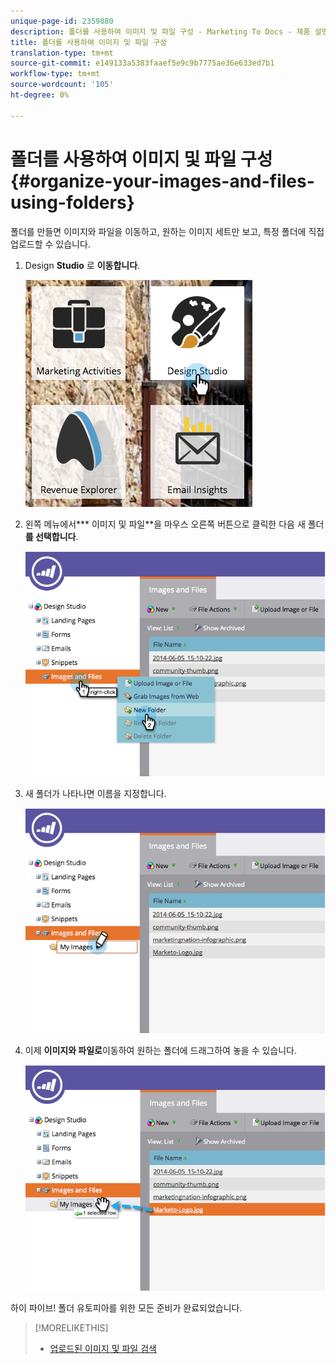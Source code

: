 ```yaml
---
unique-page-id: 2359880
description: 폴더를 사용하여 이미지 및 파일 구성 - Marketing To Docs - 제품 설명서
title: 폴더를 사용하여 이미지 및 파일 구성
translation-type: tm+mt
source-git-commit: e149133a5383faaef5e9c9b7775ae36e633ed7b1
workflow-type: tm+mt
source-wordcount: '105'
ht-degree: 0%

---
```



# 폴더를 사용하여 이미지 및 파일 구성 {#organize-your-images-and-files-using-folders}

폴더를 만들면 이미지와 파일을 이동하고, 원하는 이미지 세트만 보고, 특정 폴더에 직접 업로드할 수 있습니다.

1. Design **Studio** 로 **이동합니다**.

   ![](assets/designstudio-7.png)

1. 왼쪽 메뉴에서*** 이미지 및 파일**을 마우스 오른쪽 버튼으로 클릭한 다음 새 폴더 **를 선택합니다**.

   ![](assets/image2014-9-16-11-3a25-3a45.png)

1. 새 폴더가 나타나면 이름을 지정합니다.

   ![](assets/image2014-9-16-11-3a25-3a53.png)

1. 이제 **이미지와 파일로**&#x200B;이동하여 원하는 폴더에 드래그하여 놓을 수 있습니다.

   ![](assets/image2014-9-16-11-3a26-3a0.png)

하이 파이브! 폴더 유토피아를 위한 모든 준비가 완료되었습니다.

>[!MORELIKETHIS]
>
>* [업로드된 이미지 및 파일 검색](search-uploaded-images-and-files.md)

>



